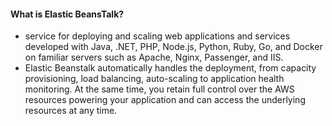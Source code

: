 #### What is Elastic BeansTalk?
  - service for deploying and scaling web applications and services developed with Java, .NET, PHP, Node.js, Python, Ruby, Go, and Docker on familiar servers such as Apache, Nginx, Passenger, and IIS.
  - Elastic Beanstalk automatically handles the deployment, from capacity provisioning, load balancing, auto-scaling to application health monitoring. At the same time, you retain full control over the AWS resources powering your application and can access the underlying resources at any time.
